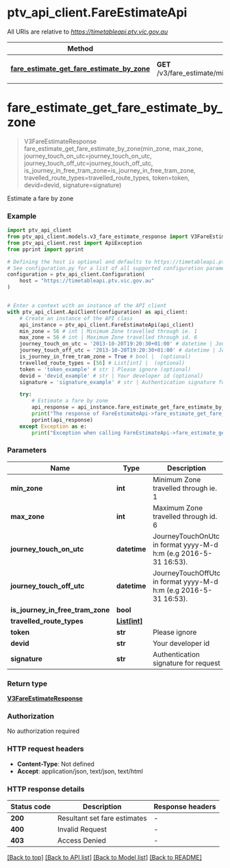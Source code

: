 # ptv_api_client.FareEstimateApi

All URIs are relative to *https://timetableapi.ptv.vic.gov.au*

Method | HTTP request | Description
------------- | ------------- | -------------
[**fare_estimate_get_fare_estimate_by_zone**](FareEstimateApi.md#fare_estimate_get_fare_estimate_by_zone) | **GET** /v3/fare_estimate/min_zone/{minZone}/max_zone/{maxZone} | Estimate a fare by zone


# **fare_estimate_get_fare_estimate_by_zone**
> V3FareEstimateResponse fare_estimate_get_fare_estimate_by_zone(min_zone, max_zone, journey_touch_on_utc=journey_touch_on_utc, journey_touch_off_utc=journey_touch_off_utc, is_journey_in_free_tram_zone=is_journey_in_free_tram_zone, travelled_route_types=travelled_route_types, token=token, devid=devid, signature=signature)

Estimate a fare by zone

### Example


```python
import ptv_api_client
from ptv_api_client.models.v3_fare_estimate_response import V3FareEstimateResponse
from ptv_api_client.rest import ApiException
from pprint import pprint

# Defining the host is optional and defaults to https://timetableapi.ptv.vic.gov.au
# See configuration.py for a list of all supported configuration parameters.
configuration = ptv_api_client.Configuration(
    host = "https://timetableapi.ptv.vic.gov.au"
)


# Enter a context with an instance of the API client
with ptv_api_client.ApiClient(configuration) as api_client:
    # Create an instance of the API class
    api_instance = ptv_api_client.FareEstimateApi(api_client)
    min_zone = 56 # int | Minimum Zone travelled through ie. 1
    max_zone = 56 # int | Maximum Zone travelled through id. 6
    journey_touch_on_utc = '2013-10-20T19:20:30+01:00' # datetime | JourneyTouchOnUtc in format yyyy-M-d h:m (e.g 2016-5-31 16:53). (optional)
    journey_touch_off_utc = '2013-10-20T19:20:30+01:00' # datetime | JourneyTouchOffUtc in format yyyy-M-d h:m (e.g 2016-5-31 16:53). (optional)
    is_journey_in_free_tram_zone = True # bool |  (optional)
    travelled_route_types = [56] # List[int] |  (optional)
    token = 'token_example' # str | Please ignore (optional)
    devid = 'devid_example' # str | Your developer id (optional)
    signature = 'signature_example' # str | Authentication signature for request (optional)

    try:
        # Estimate a fare by zone
        api_response = api_instance.fare_estimate_get_fare_estimate_by_zone(min_zone, max_zone, journey_touch_on_utc=journey_touch_on_utc, journey_touch_off_utc=journey_touch_off_utc, is_journey_in_free_tram_zone=is_journey_in_free_tram_zone, travelled_route_types=travelled_route_types, token=token, devid=devid, signature=signature)
        print("The response of FareEstimateApi->fare_estimate_get_fare_estimate_by_zone:\n")
        pprint(api_response)
    except Exception as e:
        print("Exception when calling FareEstimateApi->fare_estimate_get_fare_estimate_by_zone: %s\n" % e)
```



### Parameters


Name | Type | Description  | Notes
------------- | ------------- | ------------- | -------------
 **min_zone** | **int**| Minimum Zone travelled through ie. 1 | 
 **max_zone** | **int**| Maximum Zone travelled through id. 6 | 
 **journey_touch_on_utc** | **datetime**| JourneyTouchOnUtc in format yyyy-M-d h:m (e.g 2016-5-31 16:53). | [optional] 
 **journey_touch_off_utc** | **datetime**| JourneyTouchOffUtc in format yyyy-M-d h:m (e.g 2016-5-31 16:53). | [optional] 
 **is_journey_in_free_tram_zone** | **bool**|  | [optional] 
 **travelled_route_types** | [**List[int]**](int.md)|  | [optional] 
 **token** | **str**| Please ignore | [optional] 
 **devid** | **str**| Your developer id | [optional] 
 **signature** | **str**| Authentication signature for request | [optional] 

### Return type

[**V3FareEstimateResponse**](V3FareEstimateResponse.md)

### Authorization

No authorization required

### HTTP request headers

 - **Content-Type**: Not defined
 - **Accept**: application/json, text/json, text/html

### HTTP response details

| Status code | Description | Response headers |
|-------------|-------------|------------------|
**200** | Resultant set fare estimates |  -  |
**400** | Invalid Request |  -  |
**403** | Access Denied |  -  |

[[Back to top]](#) [[Back to API list]](../README.md#documentation-for-api-endpoints) [[Back to Model list]](../README.md#documentation-for-models) [[Back to README]](../README.md)

